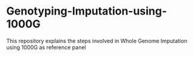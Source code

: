 # Genotyping-Imputation-using-1000G

This repository explains the steps involved in Whole Genome Imputation using 1000G as reference panel
